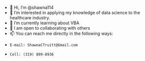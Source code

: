 - 👋 Hi, I’m @shawna114
- 👀 I’m interested in applying my knowledge of data science to the healthcare industry.
- 🌱 I’m currently learning about VBA
- 💞️ I am open to collaborating with others
- 📫 You can reach me directly in the following ways:
-     E-mail: ShawnaCTruitt@Gmail.com
-     Cell: (319) 899-8936

<!---
shawna114/shawna114 is a ✨ special ✨ repository because its `README.md` (this file) appears on your GitHub profile.
You can click the Preview link to take a look at your changes.
--->
